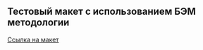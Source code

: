 ## Тестовый макет с использованием БЭМ методологии

[Ссылка на макет](https://www.youtube.com/redirect?event=video_description&redir_token=QUFFLUhqbkpTS1ZMYlpIamhGUzlVbjV1UE1Ud09NSFdhUXxBQ3Jtc0tuMXRNSlJucUJBM2RwUVA1cklOVUtJX0J5RC05cmsyY1VBRnhKYkNrM3VHaGpnTGM1S2FzVVJmekFoMlVGdHRKeEFqUDdzcXI5YmF2MWpTOUQzSkt6RkdrdXR0LXd3Yjg0MG9EVWhWeHdpeVdNdmFmbw&q=https%3A%2F%2Fdrive.google.com%2Ffile%2Fd%2F1h2TtRjsmmDVYLbET8cN5D71MX28zp8gu%2Fview%3Fusp%3Dsharing "Ссылка на макет")